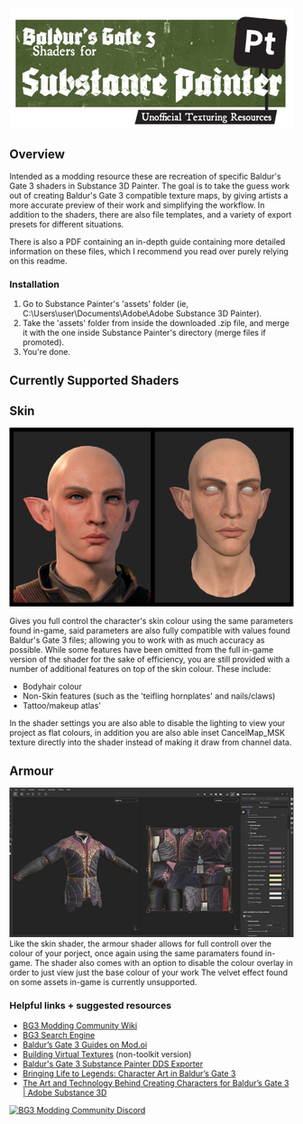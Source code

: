 ![Baldur's Gate 3 Shaders for Substance Painter - Unofficial Texturing Resources.](https://github.com/V0ln0/BG3-Substance-Painter-Shaders/blob/main/Screenshots/Logo_header.png)

## Overview
Intended as a modding resource these are recreation of specific Baldur's Gate 3 shaders in Substance 3D Painter. The goal is to take the guess work out of creating Baldur's Gate 3 compatible texture maps, by giving artists a more accurate preview of their work and simplifying the workflow. In addition to the shaders, there are also file templates, and a variety of export presets for different situations.  

There is also a PDF containing an in-depth guide containing more detailed information on these files, which I recommend you read over purely relying on this readme. 

### Installation
1. Go to Substance Painter's 'assets' folder (ie, C:\Users\user\Documents\Adobe\Adobe Substance 3D Painter). 
2. Take the 'assets' folder from inside the downloaded .zip file, and merge it with the one inside Substance Painter's directory (merge files if promoted). 
3. You're done.

## Currently Supported Shaders
## Skin

![a comparsion between a head rendered in-game, and a head rendered in substance painter](https://github.com/V0ln0/BG3-Substance-Painter-Shaders/blob/main/Screenshots/Skin_compare.png)

Gives you full control the character's skin colour using the same parameters found in-game, said parameters are also fully compatible with values found Baldur's Gate 3 files; allowing you to work with as much accuracy as possible. 
While some features have been omitted from the full in-game version of the shader for the sake of efficiency, you are still provided with a number of additional features on top of the skin colour. 
These include:
- Bodyhair colour
- Non-Skin features (such as the 'teifling hornplates' and nails/claws)
- Tattoo/makeup atlas'

In the shader settings you are also able to disable the lighting to view your project as flat colours, in addition you are also able inset CancelMap_MSK texture directly into the shader instead of making it draw from channel data.

## Armour
![Baldur's Gate 3 Shaders for Substance Painter - Unofficial Texturing Resources.](https://github.com/V0ln0/BG3-Substance-Painter-Shaders/blob/main/Screenshots/Workspace_Armour.png)
Like the skin shader, the armour shader allows for full controll over the colour of your porject, once again using the same paramaters found in-game. 
The shader also comes with an option to disable the colour overlay in order to just view just the base colour of your work
The velvet effect found on some assets in-game is currently unsupported.

### Helpful links + suggested resources 
- [BG3 Modding Community Wiki](https://wiki.bg3.community/)
- [BG3 Search Engine](https://bg3.norbyte.dev/search)
- [Baldur’s Gate 3 Guides on Mod.oi](https://mod.io/g/baldursgate3/r)
- [Building Virtual Textures](https://github.com/Norbyte/bg3se/blob/main/Docs/VirtualTextures.md) (non-toolkit version)
- [Baldur's Gate 3 Substance Painter DDS Exporter](https://github.com/Aloija/BG3-Substance-Painter-DDS-Exporter/tree/main)
- [Bringing Life to Legends: Character Art in Baldur’s Gate 3](https://www.adobe.com/products/substance3d/magazine/bringing-life-to-legends-character-art-in-baldurs-gate-3.html)
- [The Art and Technology Behind Creating Characters for Baldur’s Gate 3 | Adobe Substance 3D](https://www.youtube.com/watch?v=CVa4HJzHb_o)


[![BG3 Modding Community Discord](https://i.imgur.com/r4g8fs4.png)](https://discord.com/invite/bg3mods)
